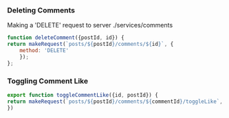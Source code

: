 
### Deleting Comments 
Making a 'DELETE' request to server ./services/comments

```js
function deleteComment({postId, id}) {
return makeRequest(`posts/${postId}/comments/${id}`, {
	method: 'DELETE'
	});
};
```


### Toggling Comment Like

```js
export function toggleCommentLike({id, postId}) {
return makeRequest(`posts/${postId}/comments/${commentId}/toggleLike`, {method: 'POST'}
})
```


